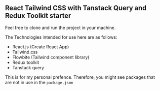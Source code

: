 ## React Tailwind CSS with Tanstack Query and Redux Toolkit starter

Feel free to clone and run the project in your machine.

The Technologies intended for use here are as follows:

- React.js (Create React App)
- Tailwind.css
- Flowbite (Tailwind component library)
- Redux toolkit
- Tanstack query

This is for my personal prefence. Therefore, you might see packages that are not in use in the `package.json`
